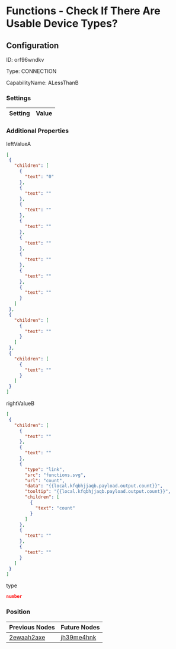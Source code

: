 # Functions - Check If There Are Usable Device Types?
## Configuration
ID:  orf96wndkv

Type: CONNECTION 

CapabilityName: ALessThanB

### Settings
| Setting | Value  |
| :------------------------ | ---------------------------------------- |
 




### Additional Properties
leftValueA
 ```json 
[
  {
    "children": [
      {
        "text": "0"
      },
      {
        "text": ""
      },
      {
        "text": ""
      },
      {
        "text": ""
      },
      {
        "text": ""
      },
      {
        "text": ""
      },
      {
        "text": ""
      },
      {
        "text": ""
      }
    ]
  },
  {
    "children": [
      {
        "text": ""
      }
    ]
  },
  {
    "children": [
      {
        "text": ""
      }
    ]
  }
]
```


rightValueB
 ```json 
[
  {
    "children": [
      {
        "text": ""
      },
      {
        "text": ""
      },
      {
        "type": "link",
        "src": "functions.svg",
        "url": "count",
        "data": "{{local.kfqbhjjaqb.payload.output.count}}",
        "tooltip": "{{local.kfqbhjjaqb.payload.output.count}}",
        "children": [
          {
            "text": "count"
          }
        ]
      },
      {
        "text": ""
      },
      {
        "text": ""
      }
    ]
  }
]
```


type
 ```json 
number
```




### Position
| Previous Nodes | Future Nodes |
| :------------- | ------------ |
| [2ewaah2axe](./2ewaah2axe.md) | [jh39me4hnk](./jh39me4hnk.md) |